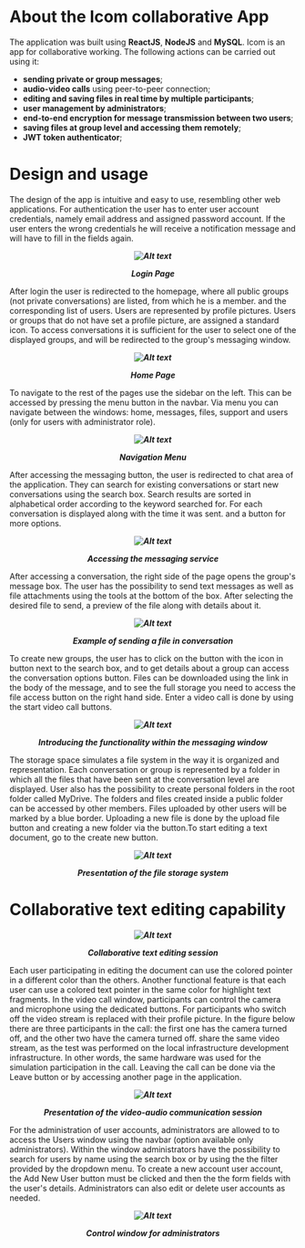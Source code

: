 
# About the Icom collaborative App


The application was built using **ReactJS**, **NodeJS** and **MySQL**. Icom is an app for collaborative working. The following actions can be carried out using it:
-   **sending private or group messages**;
-   **audio-video calls** using peer-to-peer connection;
-   **editing and saving files in real time by multiple participants**;
-   **user management by administrators**;
-   **end-to-end encryption for message transmission between two users**;
-   **saving files at group level and accessing them remotely**;
-   **JWT token authenticator**;


# Design and usage 


The design of the app is intuitive and easy to use, resembling other 
web applications. For authentication the user has to enter
user account credentials, namely email address and assigned password
account. If the user enters the wrong credentials he will receive
a notification message and will have to fill in the fields again.

***<p style="text-align: center;"> ![Alt text ](image.png)</p>***
***<p style="text-align: center;"> Login Page</p>***

After login the user is redirected to the homepage,
where all public groups (not private conversations) are listed, from which he is a member.
and the corresponding list of users. Users are
represented by profile pictures. Users or groups that do not have
set a profile picture, are assigned a standard icon. To access
conversations it is sufficient for the user to select one of the displayed groups,
and will be redirected to the group's messaging window.

***<p style="text-align: center;"> ![Alt text ](image-1.png)</p>***
***<p style="text-align: center;"> Home Page</p>***


To navigate to the rest of the pages use the sidebar on the left.
This can be accessed by pressing the menu button in the navbar. Via
menu you can navigate between the windows: home, messages, files,
support and users (only for users with administrator role).

***<p style="text-align: center;"> ![Alt text ](image-2.png)</p>***
***<p style="text-align: center;"> Navigation Menu</p>***

After accessing the messaging button, the user is redirected to
chat area of the application. They can search for existing conversations
or start new conversations using the search box. Search results
are sorted in alphabetical order according to the keyword searched for. For each
conversation is displayed along with the time it was sent.
and a button for more options.

***<p style="text-align: center;"> ![Alt text ](image-3.png)</p>***
***<p style="text-align: center;"> Accessing the messaging service</p>***

After accessing a conversation, the right side of the page opens
the group's message box. The user has the possibility to send
text messages as well as file attachments using the tools at the bottom of the
box. After selecting the desired file to send, a
preview of the file along with details about it.

***<p style="text-align: center;"> ![Alt text ](image-4.png)</p>***
***<p style="text-align: center;"> Example of sending a file in conversation</p>***

To create new groups, the user has to click on the button with the icon in
button next to the search box, and to get details about a
group can access the conversation options button. Files can be
downloaded using the link in the body of the message, and to see the full
storage you need to access the file access button on the right hand side. Enter
a video call is done by using the start video call buttons.

***<p style="text-align: center;"> ![Alt text ](image-5.png)</p>***
***<p style="text-align: center;"> Introducing the functionality within the messaging window</p>***

The storage space simulates a file system in the way it is organized and
representation. Each conversation or group is represented by a folder in which
all the files that have been sent at the conversation level are displayed. User
also has the possibility to create personal folders in the root folder called
MyDrive. The folders and files created inside a public folder can be
accessed by other members. Files uploaded by other users will be marked
by a blue border. Uploading a new file is done by
the upload file button and creating a new folder via the
button.To start editing a text document, go to
the create new button.

***<p style="text-align: center;"> ![Alt text ](image-6.png)</p>***
***<p style="text-align: center;"> Presentation of the file storage system</p>***


# Collaborative text editing capability


***<p style="text-align: center;"> ![Alt text ](image-7.png)</p>***
***<p style="text-align: center;"> Collaborative text editing session</p>***

Each user participating in editing the document can use the
colored pointer in a different color than the others. Another functional feature is
that each user can use a colored text pointer in the same color for
highlight text fragments. In the video call window, participants can control the camera
and microphone using the dedicated buttons. For participants who switch off
the video stream is replaced with their profile picture. In the figure
below there are three participants in the call: the first one has the camera turned off, and the other two have the camera turned off.
share the same video stream, as the test was performed on the local infrastructure
development infrastructure. In other words, the same hardware was used for the simulation
participation in the call. Leaving the call can be done via the
Leave button or by accessing another page in the application.

***<p style="text-align: center;"> ![Alt text ](image-8.png)</p>***
***<p style="text-align: center;"> Presentation of the video-audio communication session</p>***

For the administration of user accounts, administrators are allowed to
to access the Users window using the navbar (option available only
administrators). Within the window administrators have the possibility to
search for users by name using the search box or by using the
the filter provided by the dropdown menu. To create a new account
user account, the Add New User button must be clicked and then the
the form fields with the user's details. Administrators can also
edit or delete user accounts as needed.

***<p style="text-align: center;"> ![Alt text ](image-9.png)</p>***
***<p style="text-align: center;"> Control window for administrators</p>***